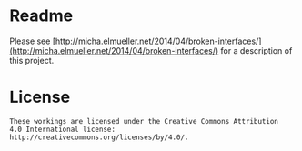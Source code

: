 # Readme 

Please see [http://micha.elmueller.net/2014/04/broken-interfaces/](http://micha.elmueller.net/2014/04/broken-interfaces/)
for a description of this project.

# License

	These workings are licensed under the Creative Commons Attribution
	4.0 International license: http://creativecommons.org/licenses/by/4.0/.
